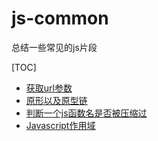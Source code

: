 # js-common

总结一些常见的js片段

[TOC]

*  [获取url参数](./searchParam.js)
*  [原形以及原型链](./prototype.md)
*  [判断一个js函数名是否被压缩过](./isCrashed.js)
*  [Javascript作用域](./scope.md)
